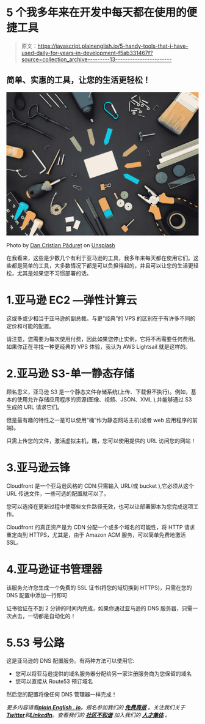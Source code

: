 # 5 个我多年来在开发中每天都在使用的便捷工具

> 原文：<https://javascript.plainenglish.io/5-handy-tools-that-i-have-used-daily-for-years-in-development-f5ab331467f?source=collection_archive---------13----------------------->

## 简单、实惠的工具，让您的生活更轻松！

![](img/f582ca21324ab6b073c963ff14f17858.png)

Photo by [Dan Cristian Pădureț](https://unsplash.com/@dancristianpaduret?utm_source=medium&utm_medium=referral) on [Unsplash](https://unsplash.com?utm_source=medium&utm_medium=referral)

在我看来，这些是少数几个有利于亚马逊的工具，我多年来每天都在使用它们。这些都是简单的工具，大多数情况下都是可以负担得起的，并且可以让您的生活更轻松，尤其是如果您不习惯部署的话。

# 1.亚马逊 EC2 —弹性计算云

这或多或少相当于亚马逊的副总裁。与更“经典”的 VPS 的区别在于有许多不同的定价和可能的配置。

请注意，您需要为每次使用付费，因此如果您停止实例，它将不再需要任何费用。如果你正在寻找一种更经典的 VPS 体验，我认为 AWS Lightsail 就是这样的。

# 2.亚马逊 S3-单一静态存储

顾名思义，亚马逊 S3 是一个静态文件存储系统(上传、下载但不执行)。例如，基本的使用允许存储应用程序的资源(图像、视频、JSON、XML ),并能够通过 S3 生成的 URL 请求它们。

但是最有趣的特性之一是可以使用“桶”作为静态网站主机(或者 web 应用程序的前端)。

只需上传您的文件，激活虚拟主机，瞧，您可以使用提供的 URL 访问您的网站！

# 3.亚马逊云锋

Cloudfront 是一个亚马逊风格的 CDN:只需输入 URL(或 bucket ),它必须从这个 URL 传送文件，一些可选的配置就可以了。

您可以选择在更新过程中使哪些文件路径无效，也可以让部署脚本为您完成这项工作。

Cloudfront 的真正资产是为 CDN 分配一个或多个域名的可能性，将 HTTP 请求重定向到 HTTPS，尤其是，由于 Amazon ACM 服务，可以简单免费地激活 SSL。

# 4.亚马逊证书管理器

该服务允许您生成一个免费的 SSL 证书(将您的域切换到 HTTPS)，只需在您的 DNS 配置中添加一行即可

证书验证在不到 2 分钟的时间内完成，如果你通过亚马逊的 DNS 服务器，只需一次点击，一切都是自动化的！

# 5.53 号公路

这是亚马逊的 DNS 配置服务。有两种方法可以使用它:

*   您可以将亚马逊提供的域名服务器分配给另一家注册服务商为您保留的域名
*   您可以直接从 Route53 预订域名

然后您的配置将像任何 DNS 管理器一样完成！

*更多内容请看*[***plain English . io***](https://plainenglish.io/)*。报名参加我们的* [***免费周报***](http://newsletter.plainenglish.io/) *。关注我们关于*[***Twitter***](https://twitter.com/inPlainEngHQ)*和*[***LinkedIn***](https://www.linkedin.com/company/inplainenglish/)*。查看我们的* [***社区不和谐***](https://discord.gg/GtDtUAvyhW) *加入我们的* [***人才集体***](https://inplainenglish.pallet.com/talent/welcome) *。*